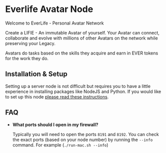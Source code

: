 # Everlife Avatar Node
Welcome to EverLife - Personal Avatar Network

Create a LIFIE - An immutable Avatar of yourself.
Your Avatar can connect, collaborate and evolve with millions of other Avatars on the network while preserving your Legacy.

Avatars do tasks based on the skills they acquire and earn in EVER tokens for the work they do.

## Installation & Setup

Setting up a server node is not difficult but requires you to have a little experience in installing packages like NodeJS and Python. If you would like to set up this node [please read these instructions](node.md). 


## FAQ

* **What ports should I open in my firewall?**

  Typically you will need to open the ports `8191` and `8192`. You can check the exact ports (based on your node number) by running the `--info` command. For example (`./run-mac.sh --info`)

